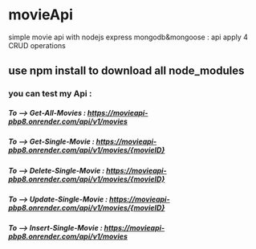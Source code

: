 # movieApi
simple movie api with nodejs express mongodb&amp;mongoose : api apply 4 CRUD operations
## use npm install to download all node_modules
### you can test my Api : 
##### To --> Get-All-Movies : https://movieapi-pbp8.onrender.com/api/v1/movies
##### To --> Get-Single-Movie : https://movieapi-pbp8.onrender.com/api/v1/movies/{movieID}
##### To --> Delete-Single-Movie : https://movieapi-pbp8.onrender.com/api/v1/movies/{movieID}
##### To --> Update-Single-Movie : https://movieapi-pbp8.onrender.com/api/v1/movies/{movieID}
##### To --> Insert-Single-Movie : https://movieapi-pbp8.onrender.com/api/v1/movies




